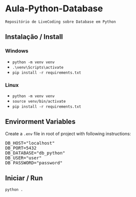 # Aula-Python-Database
    Repositório de LiveCoding sobre Database em Python
 
## Instalação / Install
### Windows
<ul>
<li><code>python -m venv venv</code></li>
<li><code>.\venv\Scripts\activate</code></li>
<li><code>pip install -r requirements.txt</code></li>
</ul>

### Linux
<ul>
<li><code>python -m venv venv</code></li>
<li><code>source venv/bin/activate</code></li>
<li><code>pip install -r requirements.txt</code></li>
</ul>

## Envirorment Variables
Create a <code>.env</code> file in root of project with following instructions:
<pre>
DB_HOST="localhost"
DB_PORT=5432
DB_DATABASE="db_python"
DB_USER="user"
DB_PASSWORD="password"
</pre>

## Iniciar / Run
<code>python .</code>
